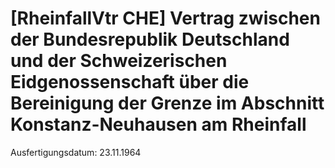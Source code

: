 # [RheinfallVtr CHE] Vertrag zwischen der Bundesrepublik Deutschland und der Schweizerischen Eidgenossenschaft über die Bereinigung der Grenze im Abschnitt Konstanz-Neuhausen am Rheinfall

Ausfertigungsdatum: 23.11.1964

 